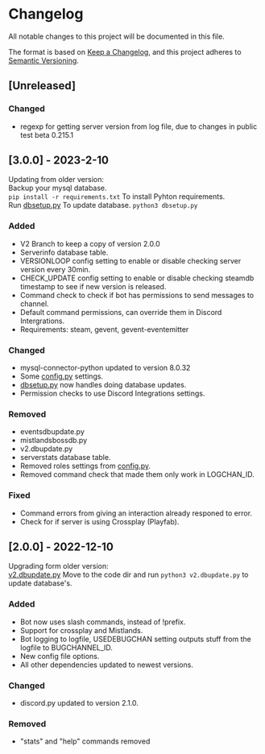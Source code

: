 # Changelog

All notable changes to this project will be documented in this file.

The format is based on [Keep a Changelog](https://keepachangelog.com/en/1.0.0/),
and this project adheres to [Semantic Versioning](https://semver.org/spec/v2.0.0.html).

## [Unreleased]

### Changed

- regexp for getting server version from log file, due to changes in public test beta 0.215.1

## [3.0.0] - 2023-2-10

Updating from older version:  
Backup your mysql database.  
`pip install -r requirements.txt` To install Pyhton requirements.  
Run [dbsetup.py](code/dbsetup.py) To update database. `python3 dbsetup.py` 

### Added 

- V2 Branch to keep a copy of version 2.0.0
- Serverinfo database table.
- VERSIONLOOP config setting to enable or disable checking server version every 30min.
- CHECK_UPDATE config setting to enable or disable checking steamdb timestamp to see if new version is released.
- Command check to check if bot has permissions to send messages to channel.
- Default command permissions, can override them in Discord Intergrations.
- Requirements: steam, gevent, gevent-eventemitter

### Changed

- mysql-connector-python updated to version 8.0.32
- Some [config.py](code/config.py) settings.
- [dbsetup.py](code/dbsetup.py) now handles doing database updates.
- Permission checks to use Discord Integrations settings.

### Removed

- eventsdbupdate.py
- mistlandsbossdb.py
- v2.dbupdate.py
- serverstats database table.
- Removed roles settings from [config.py](code/config.py).
- Removed command check that made them only work in LOGCHAN_ID.

### Fixed

- Command errors from giving an interaction already responed to error.
- Check for if server is using Crossplay (Playfab).

## [2.0.0] - 2022-12-10

Upgrading form older version:  
[v2.dbupdate.py](dbupdates/v2.dbupdate.py)
Move to the code dir and run `python3 v2.dbupdate.py` to update database's.  

### Added

- Bot now uses slash commands, instead of !prefix.
- Support for crossplay and Mistlands.
- Bot logging to logfile, USEDEBUGCHAN setting outputs stuff from the logfile to BUGCHANNEL_ID.
- New config file options.
- All other dependencies updated to newest versions.

### Changed

- discord.py updated to version 2.1.0.
### Removed

- "stats" and "help" commands removed
